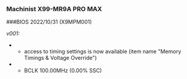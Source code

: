 ### Machinist X99-MR9A PRO MAX
###BIOS 2022/10/31 (X9MPM001)

*v001:*
* + access to timing settings is now available (item name "Memory Timings & Voltage Override")
* + BCLK 100.00MHz (0.00% SSC)
